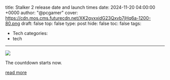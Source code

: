 title: Stalker 2 release date and launch times
date: 2024-11-20 04:00:00 +0000
author: "@pcgamer"
cover: https://cdn.mos.cms.futurecdn.net/XK2gvxxidG23Qxvb7jHq6a-1200-80.png
draft: false
top: false
type: post
hide: false
toc: false
tags:
  - Tech
categories:
  - tech
---

![](https://cdn.mos.cms.futurecdn.net/XK2gvxxidG23Qxvb7jHq6a-1200-80.png)

The countdown starts now.

[read more](https://www.pcgamer.com/games/fps/stalker-2-launch-times-release-date/)
